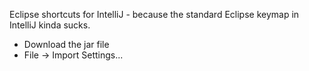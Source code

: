 Eclipse shortcuts for IntelliJ - because the standard Eclipse keymap in IntelliJ kinda sucks.

- Download the jar file
- File -> Import Settings...
